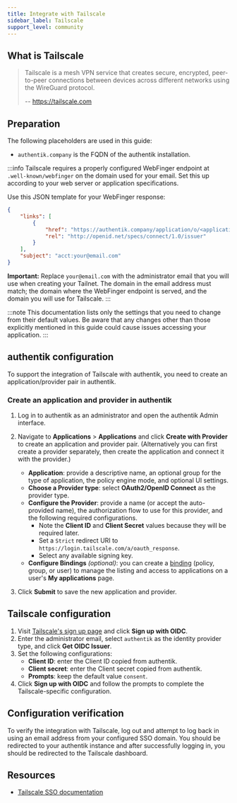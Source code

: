 ```yaml
---
title: Integrate with Tailscale
sidebar_label: Tailscale
support_level: community
---
```


## What is Tailscale

> Tailscale is a mesh VPN service that creates secure, encrypted, peer-to-peer connections between devices across different networks using the WireGuard protocol.
>
> -- https://tailscale.com

## Preparation

The following placeholders are used in this guide:

- `authentik.company` is the FQDN of the authentik installation.

:::info
Tailscale requires a properly configured WebFinger endpoint at `.well-known/webfinger` on the domain used for your email. Set this up according to your web server or application specifications.

Use this JSON template for your WebFinger response:

```json
{
    "links": [
        {
            "href": "https://authentik.company/application/o/<application_slug>/",
            "rel": "http://openid.net/specs/connect/1.0/issuer"
        }
    ],
    "subject": "acct:your@email.com"
}
```

**Important:** Replace `your@email.com` with the administrator email that you will use when creating your Tailnet. The domain in the email address must match; the domain where the WebFinger endpoint is served, and the domain you will use for Tailscale.
:::

:::note
This documentation lists only the settings that you need to change from their default values. Be aware that any changes other than those explicitly mentioned in this guide could cause issues accessing your application.
:::

## authentik configuration

To support the integration of Tailscale with authentik, you need to create an application/provider pair in authentik.

### Create an application and provider in authentik

1. Log in to authentik as an administrator and open the authentik Admin interface.
2. Navigate to **Applications** > **Applications** and click **Create with Provider** to create an application and provider pair. (Alternatively you can first create a provider separately, then create the application and connect it with the provider.)

    - **Application**: provide a descriptive name, an optional group for the type of application, the policy engine mode, and optional UI settings.
    - **Choose a Provider type**: select **OAuth2/OpenID Connect** as the provider type.
    - **Configure the Provider**: provide a name (or accept the auto-provided name), the authorization flow to use for this provider, and the following required configurations.
        - Note the **Client ID** and **Client Secret** values because they will be required later.
        - Set a `Strict` redirect URI to `https://login.tailscale.com/a/oauth_response`.
        - Select any available signing key.
    - **Configure Bindings** _(optional)_: you can create a [binding](/docs/add-secure-apps/flows-stages/bindings/) (policy, group, or user) to manage the listing and access to applications on a user's **My applications** page.

3. Click **Submit** to save the new application and provider.

## Tailscale configuration

1. Visit [Tailscale's sign up page](https://login.tailscale.com/start) and click **Sign up with OIDC**.
2. Enter the administrator email, select `authentik` as the identity provider type, and click **Get OIDC Issuer**.
3. Set the following configurations:
    - **Client ID**: enter the Client ID copied from authentik.
    - **Client secret**: enter the Client secret copied from authentik.
    - **Prompts**: keep the default value `consent`.
4. Click **Sign up with OIDC** and follow the prompts to complete the Tailscale-specific configuration.

## Configuration verification

To verify the integration with Tailscale, log out and attempt to log back in using an email address from your configured SSO domain. You should be redirected to your authentik instance and after successfully logging in, you should be redirected to the Tailscale dashboard.

## Resources

- [Tailscale SSO documentation](https://tailscale.com/kb/1240/sso-custom-oidc)
